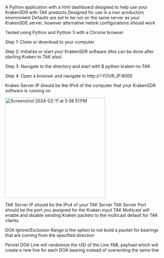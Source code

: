 A Python application with a html dashboard designed to help use your KrakenSDR with TAK products
Designed for use in a non-production environment
Defaults are set to be run on the same server as your KrakenSDE server, however alternative netork configurations should work

Tested using Python and Python 3 with a Chrome browser

Step 1:
Clone or download to your computer

Step 2:
Initialize or start your KrakenSDR software (this can be done after starting Kraken to TAK also)

Step 3:
Navigate to the directory and start with $ python kraken-to-TAK

Step 4:
Open a browser and navigate to http://<YOUR_IP:8000

Kraken Server IP should be the IPv4 of the computer that your KrakenSDR software is running on

<img width="325" alt="Screenshot 2024-02-11 at 5 06 51 PM" src="https://github.com/canaryradio/Kraken-to-TAK-Python/assets/127666889/a57aa025-4e57-4522-a30e-1ae678b5a072">

TAK Server IP should be the IPv4 of your TAK Server
TAK Server Port should be the port you assigned for the Kraken input
TAK Multicast will enable and disable sending Kraken packets to the multicast default for TAK clients

DOA Ignore/Exclusion Range is the option to not build a packet for bearings that are coming from the specified direction

Persist DOA Line will randomize the UID of the Line XML payload which will create a new line for each DOA bearing instead of overwriting the same line
